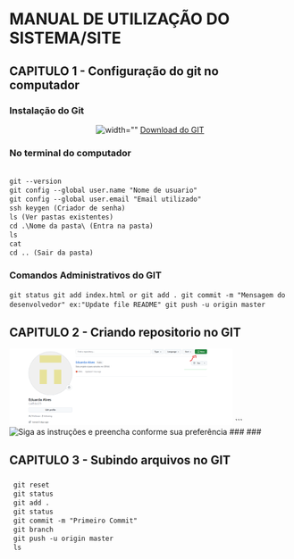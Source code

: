 
# MANUAL DE UTILIZAÇÃO DO SISTEMA/SITE
## CAPITULO 1 - Configuração do git no computador
### Instalação do Git
<p align="center">
<img src="" alt= width="">
  <a href= "https://git-scm.com/downloads/win" target="_blank">Download do GIT</a>
  </p>

### No terminal do computador
```

git --version
git config --global user.name "Nome de usuario"
git config --global user.email "Email utilizado"
ssh keygen (Criador de senha)
ls (Ver pastas existentes)
cd .\Nome da pasta\ (Entra na pasta)
ls
cat
cd .. (Sair da pasta)

```

### Comandos Administrativos do GIT

`
git status
git add index.html or git add .
git commit -m "Mensagem do desenvolvedor" ex:"Update file README"
git push -u origin master
`

### 
## CAPITULO 2 - Criando repositorio no GIT
<img src="Img/Captura de tela 2025-01-22 112400.png" alt ="Entre na opção 'Repositorios' e clique 'New'" width="400">
```

<img src="Img/Captura de tela 2025-01-22 112538.png" alt ="Siga as instruções e preencha conforme sua preferência" width="400">
###
###

## CAPITULO 3 - Subindo arquivos no GIT
###
```
 git reset
 git status 
 git add .
 git status
 git commit -m "Primeiro Commit"
 git branch
 git push -u origin master
 ls
```
